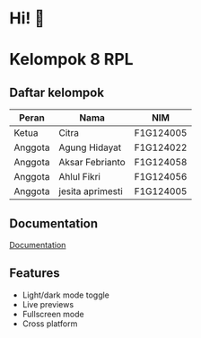 
# Hi! 👋


# Kelompok 8 RPL

## Daftar kelompok

| Peran   | Nama            | NIM        |
|---------|-----------------|------------|
| Ketua   | Citra           | F1G124005  |
| Anggota | Agung Hidayat   | F1G124022  |
| Anggota | Aksar Febrianto | F1G124058  |
| Anggota | Ahlul Fikri     | F1G124056  |
| Anggota | jesita aprimesti| F1G124005  |


## Documentation

[Documentation](https://github.com/zikrifikri21/kelompok8-ilkom24)


## Features

- Light/dark mode toggle
- Live previews
- Fullscreen mode
- Cross platform

